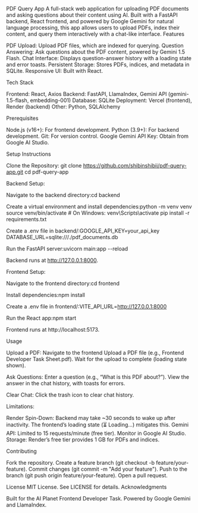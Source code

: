 PDF Query App
A full-stack web application for uploading PDF documents and asking questions about their content using AI. Built with a FastAPI backend, React frontend, and powered by Google Gemini for natural language processing, this app allows users to upload PDFs, index their content, and query them interactively with a chat-like interface.
Features

PDF Upload: Upload PDF files, which are indexed for querying.
Question Answering: Ask questions about the PDF content, powered by Gemini 1.5 Flash.
Chat Interface: Displays question-answer history with a loading state and error toasts.
Persistent Storage: Stores PDFs, indices, and metadata in SQLite.
Responsive UI: Built with React.

Tech Stack

Frontend: React, Axios
Backend: FastAPI, LlamaIndex, Gemini API (gemini-1.5-flash, embedding-001)
Database: SQLite
Deployment: Vercel (frontend), Render (backend)
Other: Python, SQLAlchemy

Prerequisites

Node.js (v16+): For frontend development.
Python (3.9+): For backend development.
Git: For version control.
Google Gemini API Key: Obtain from Google AI Studio.

Setup Instructions

Clone the Repository:
git clone https://github.com/shibinshibii/pdf-query-app.git
cd pdf-query-app


Backend Setup:

Navigate to the backend directory:cd backend


Create a virtual environment and install dependencies:python -m venv venv
source venv/bin/activate  # On Windows: venv\Scripts\activate
pip install -r requirements.txt


Create a .env file in backend/:GOOGLE_API_KEY=your_api_key
DATABASE_URL=sqlite:///./pdf_documents.db


Run the FastAPI server:uvicorn main:app --reload


Backend runs at http://127.0.0.1:8000.


Frontend Setup:

Navigate to the frontend directory:cd frontend


Install dependencies:npm install


Create a .env file in frontend/:VITE_API_URL=http://127.0.0.1:8000


Run the React app:npm start


Frontend runs at http://localhost:5173.




Usage

Upload a PDF:
Navigate to the frontend 
Upload a PDF file (e.g., Frontend Developer Task Sheet.pdf).
Wait for the upload to complete (loading state shown).


Ask Questions:
Enter a question (e.g., “What is this PDF about?”).
View the answer in the chat history, with toasts for errors.


Clear Chat:
Click the trash icon to clear chat history.




Limitations:

Render Spin-Down: Backend may take ~30 seconds to wake up after inactivity. The frontend’s loading state (⏳ Loading...) mitigates this.
Gemini API: Limited to 15 requests/minute (free tier). Monitor in Google AI Studio.
Storage: Render’s free tier provides 1 GB for PDFs and indices.



Contributing

Fork the repository.
Create a feature branch (git checkout -b feature/your-feature).
Commit changes (git commit -m "Add your feature").
Push to the branch (git push origin feature/your-feature).
Open a pull request.

License
MIT License. See LICENSE for details.
Acknowledgments

Built for the AI Planet Frontend Developer Task.
Powered by Google Gemini and LlamaIndex.

